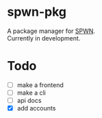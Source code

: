 # spwn-pkg
A package manager for [SPWN](https://github.com/Spu7Nix/SPWN-language).  
Currently in development.

# Todo
- [ ] make a frontend
- [ ] make a cli
- [ ] api docs
- [x] add accounts